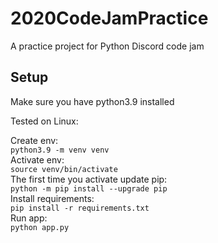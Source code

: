 # 2020CodeJamPractice
A practice project for Python Discord code jam

## Setup
Make sure you have python3.9 installed

Tested on Linux:

Create env:<br />
`python3.9 -m venv venv`<br />
Activate env:<br />
`source venv/bin/activate`<br />
The first time you activate update pip:<br />
`python -m pip install --upgrade pip`<br />
Install requirements:<br />
`pip install -r requirements.txt`<br />
Run app:<br />
`python app.py`<br />

